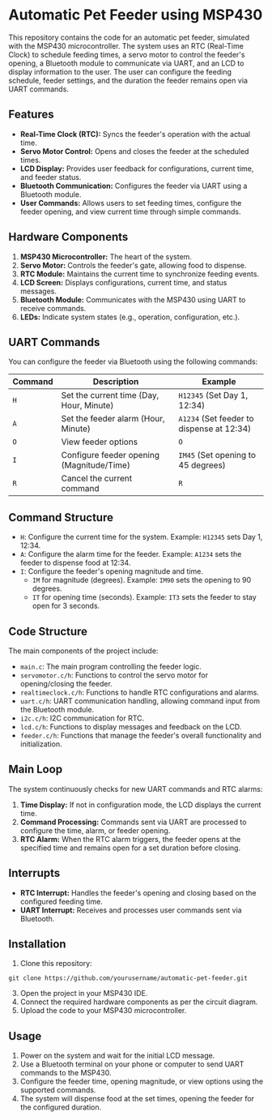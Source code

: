 # Automatic Pet Feeder using MSP430

This repository contains the code for an automatic pet feeder, simulated with the MSP430 microcontroller. The system uses an RTC (Real-Time Clock) to schedule feeding times, a servo motor to control the feeder's opening, a Bluetooth module to communicate via UART, and an LCD to display information to the user. The user can configure the feeding schedule, feeder settings, and the duration the feeder remains open via UART commands.

## Features
* **Real-Time Clock (RTC):** Syncs the feeder's operation with the actual time.
* **Servo Motor Control:** Opens and closes the feeder at the scheduled times.
* **LCD Display:** Provides user feedback for configurations, current time, and feeder status.
* **Bluetooth Communication:** Configures the feeder via UART using a Bluetooth module.
* **User Commands:** Allows users to set feeding times, configure the feeder opening, and view current time through simple commands.

## Hardware Components
1. **MSP430 Microcontroller:** The heart of the system.
2. **Servo Motor:** Controls the feeder's gate, allowing food to dispense.
3. **RTC Module:** Maintains the current time to synchronize feeding events.
4. **LCD Screen:** Displays configurations, current time, and status messages.
5. **Bluetooth Module:** Communicates with the MSP430 using UART to receive commands.
6. **LEDs:** Indicate system states (e.g., operation, configuration, etc.).

## UART Commands
You can configure the feeder via Bluetooth using the following commands:

| Command |	Description |	Example |
| ------- | ----------- | ------- |
| `H` |	Set the current time (Day, Hour, Minute) |	`H12345` (Set Day 1, 12:34) |
| `A` |	Set the feeder alarm (Hour, Minute) |	`A1234` (Set feeder to dispense at 12:34) |
| `O` |	View feeder options |	`O` |
| `I` |	Configure feeder opening (Magnitude/Time) |	`IM45` (Set opening to 45 degrees) |
| `R` |	Cancel the current command |	`R` |

## Command Structure
* `H`: Configure the current time for the system. Example: `H12345` sets Day 1, 12:34.
* `A`: Configure the alarm time for the feeder. Example: `A1234` sets the feeder to dispense food at 12:34.
* `I`: Configure the feeder's opening magnitude and time.
  * `IM` for magnitude (degrees). Example: `IM90` sets the opening to 90 degrees.
  * `IT` for opening time (seconds). Example: `IT3` sets the feeder to stay open for 3 seconds.

## Code Structure
The main components of the project include:

* `main.c`: The main program controlling the feeder logic.
* `servomotor.c/h`: Functions to control the servo motor for opening/closing the feeder.
* `realtimeclock.c/h`: Functions to handle RTC configurations and alarms.
* `uart.c/h`: UART communication handling, allowing command input from the Bluetooth module.
* `i2c.c/h`: I2C communication for RTC.
* `lcd.c/h`: Functions to display messages and feedback on the LCD.
* `feeder.c/h`: Functions that manage the feeder's overall functionality and initialization.

## Main Loop
The system continuously checks for new UART commands and RTC alarms:

1. **Time Display:**  If not in configuration mode, the LCD displays the current time.
2. **Command Processing:**  Commands sent via UART are processed to configure the time, alarm, or feeder opening.
3. **RTC Alarm:**  When the RTC alarm triggers, the feeder opens at the specified time and remains open for a set duration before closing.

## Interrupts
* **RTC Interrupt:** Handles the feeder's opening and closing based on the configured feeding time.
* **UART Interrupt:** Receives and processes user commands sent via Bluetooth.

## Installation
1. Clone this repository:
```
git clone https://github.com/yourusername/automatic-pet-feeder.git
```
3. Open the project in your MSP430 IDE.
4. Connect the required hardware components as per the circuit diagram.
5. Upload the code to your MSP430 microcontroller.

## Usage
1. Power on the system and wait for the initial LCD message.
2. Use a Bluetooth terminal on your phone or computer to send UART commands to the MSP430.
3. Configure the feeder time, opening magnitude, or view options using the supported commands.
4. The system will dispense food at the set times, opening the feeder for the configured duration.
